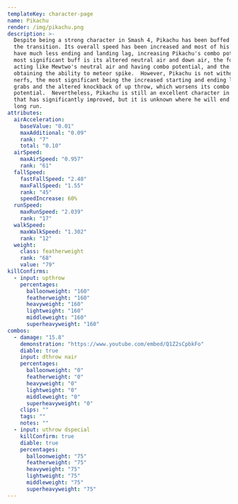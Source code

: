 ```yaml
---
templateKey: character-page
name: Pikachu
render: /img/pikachu.png
description: >-
  Despite being a strong character in Smash 4, Pikachu has been buffed during
  the transition. Its overall speed has been increased and most of his moves
  have much less ending and landing lag, increasing Pikachu's combo potency. Its
  most significant buff is its altered neutral air and down air, the former now
  acting like Mewtwo's neutral air and having combo potential, and the latter
  obtaining the ability to meteor spike.  However, Pikachu is not without its
  nerfs, the most significant being the increased starting and ending lag on his
  grabs and the altered knockback of up throw, which worsens its combo
  potential.  Nevertheless, Pikachu is still an excellent character in Ultimate
  that has significantly improved, but it is unknown where he will end up in the
  long run.
attributes:
  airAcceleration:
    baseValue: "0.01"
    maxAdditional: "0.09"
    rank: "7"
    total: "0.10"
  airSpeed:
    maxAirSpeed: "0.957"
    rank: "61"
  fallSpeed:
    fastFallSpeed: "2.48"
    maxFallSpeed: "1.55"
    rank: "45"
    speedIncrease: 60%
  runSpeed:
    maxRunSpeed: "2.039"
    rank: "17"
  walkSpeed:
    maxWalkSpeed: "1.302"
    rank: "12"
  weight:
    class: featherweight
    rank: "68"
    value: "79"
killConfirms:
  - input: upthrow
    percentages:
      balloonweight: "160"
      featherweight: "160"
      heavyweight: "160"
      lightweight: "160"
      middleweight: "160"
      superheavyweight: "160"
combos:
  - damage: "15.8"
    demonstration: "https://www.youtube.com/embed/Q1Z2sCpbkFo"
    diable: true
    input: dthrow nair
    percentages:
      balloonweight: "0"
      featherweight: "0"
      heavyweight: "0"
      lightweight: "0"
      middleweight: "0"
      superheavyweight: "0"
    clips: ""
    tags: ""
    notes: ""
  - input: uthrow dspecial
    killConfirm: true
    diable: true
    percentages:
      balloonweight: "75"
      featherweight: "75"
      heavyweight: "75"
      lightweight: "75"
      middleweight: "75"
      superheavyweight: "75"
---
```

